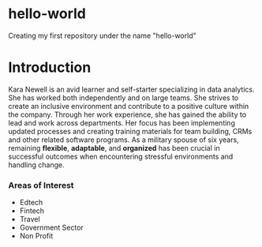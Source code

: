 # hello-world
Creating my first repository under the name "hello-world" 
# Introduction
Kara Newell is an avid learner and self-starter specializing in data analytics. She has worked both independently and on large teams. She strives to create an inclusive environment and contribute to a positive culture within the company. Through her work experience, she has gained the ability to lead and work across departments. Her focus has been implementing updated processes and creating training materials for team building, CRMs and other related software programs. As a military spouse of six years, remaining **flexible**, **adaptable**, and **organized** has been crucial in successful outcomes when encountering stressful environments and handling change.
### Areas of Interest
- Edtech
- Fintech
- Travel 
- Government Sector
- Non Profit
